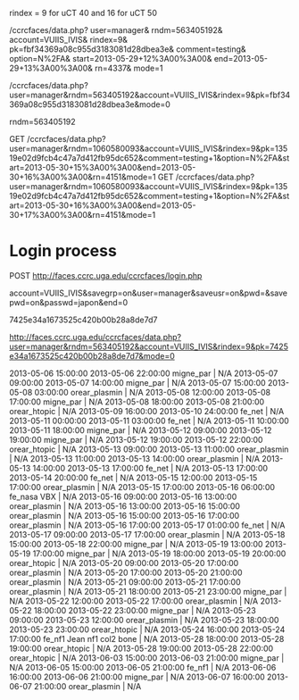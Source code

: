 rindex = 9 for uCT 40 and 16 for uCT 50

/ccrcfaces/data.php?
user=manager&
rndm=563405192&
account=VUIIS_IVIS&
rindex=9&
pk=fbf34369a08c955d3183081d28dbea3e&
comment=testing&
option=N%2FA&
start=2013-05-29+12%3A00%3A00&
end=2013-05-29+13%3A00%3A00&
rn=4337&
mode=1


/ccrcfaces/data.php?user=manager&rndm=563405192&account=VUIIS_IVIS&rindex=9&pk=fbf34369a08c955d3183081d28dbea3e&mode=0

rndm=563405192

GET /ccrcfaces/data.php?user=manager&rndm=1060580093&account=VUIIS_IVIS&rindex=9&pk=13519e02d9fcb4c47a7d412fb95dc652&comment=testing+1&option=N%2FA&start=2013-05-30+15%3A00%3A00&end=2013-05-30+16%3A00%3A00&rn=4151&mode=1
GET /ccrcfaces/data.php?user=manager&rndm=1060580093&account=VUIIS_IVIS&rindex=9&pk=13519e02d9fcb4c47a7d412fb95dc652&comment=testing+1&option=N%2FA&start=2013-05-30+16%3A00%3A00&end=2013-05-30+17%3A00%3A00&rn=4151&mode=1


# Login process
POST http://faces.ccrc.uga.edu/ccrcfaces/login.php

account=VUIIS_IVIS&savegrp=on&user=manager&saveusr=on&pwd=&savepwd=on&passwd=japon&end=0

7425e34a1673525c420b00b28a8de7d7

http://faces.ccrc.uga.edu/ccrcfaces/data.php?user=manager&rndm=563405192&account=VUIIS_IVIS&rindex=9&pk=7425e34a1673525c420b00b28a8de7d7&mode=0

2013-05-06 15:00:00 2013-05-06 22:00:00 migne_par  | N/A
2013-05-07 09:00:00 2013-05-07 14:00:00 migne_par  | N/A
2013-05-07 15:00:00 2013-05-08 03:00:00 orear_plasmin  | N/A
2013-05-08 12:00:00 2013-05-08 17:00:00 migne_par  | N/A
2013-05-08 18:00:00 2013-05-08 21:00:00 orear_htopic  | N/A
2013-05-09 16:00:00 2013-05-10 24:00:00 fe_net  | N/A
2013-05-11 00:00:00 2013-05-11 03:00:00 fe_net  | N/A
2013-05-11 10:00:00 2013-05-11 18:00:00 migne_par  | N/A
2013-05-12 09:00:00 2013-05-12 19:00:00 migne_par  | N/A
2013-05-12 19:00:00 2013-05-12 22:00:00 orear_htopic  | N/A
2013-05-13 09:00:00 2013-05-13 11:00:00 orear_plasmin  | N/A
2013-05-13 11:00:00 2013-05-13 14:00:00 orear_plasmin  | N/A
2013-05-13 14:00:00 2013-05-13 17:00:00 fe_net  | N/A
2013-05-13 17:00:00 2013-05-14 20:00:00 fe_net  | N/A
2013-05-15 12:00:00 2013-05-15 17:00:00 orear_plasmin  | N/A
2013-05-15 17:00:00 2013-05-16 06:00:00 fe_nasa VBX | N/A
2013-05-16 09:00:00 2013-05-16 13:00:00 orear_plasmin  | N/A
2013-05-16 13:00:00 2013-05-16 15:00:00 orear_plasmin  | N/A
2013-05-16 15:00:00 2013-05-16 17:00:00 orear_plasmin  | N/A
2013-05-16 17:00:00 2013-05-17 01:00:00 fe_net  | N/A
2013-05-17 09:00:00 2013-05-17 17:00:00 orear_plasmin  | N/A
2013-05-18 15:00:00 2013-05-18 22:00:00 migne_par  | N/A
2013-05-19 13:00:00 2013-05-19 17:00:00 migne_par  | N/A
2013-05-19 18:00:00 2013-05-19 20:00:00 orear_htopic  | N/A
2013-05-20 09:00:00 2013-05-20 17:00:00 orear_plasmin  | N/A
2013-05-20 17:00:00 2013-05-20 21:00:00 orear_plasmin  | N/A
2013-05-21 09:00:00 2013-05-21 17:00:00 orear_plasmin  | N/A
2013-05-21 18:00:00 2013-05-21 23:00:00 migne_par  | N/A
2013-05-22 12:00:00 2013-05-22 17:00:00 orear_plasmin  | N/A
2013-05-22 18:00:00 2013-05-22 23:00:00 migne_par  | N/A
2013-05-23 09:00:00 2013-05-23 12:00:00 orear_plasmin  | N/A
2013-05-23 18:00:00 2013-05-23 23:00:00 orear_htopic  | N/A
2013-05-24 16:00:00 2013-05-24 17:00:00 fe_nf1 Jean nf1 col2 bone | N/A
2013-05-28 18:00:00 2013-05-28 19:00:00 orear_htopic  | N/A
2013-05-28 19:00:00 2013-05-28 22:00:00 orear_htopic  | N/A
2013-06-03 15:00:00 2013-06-03 21:00:00 migne_par  | N/A
2013-06-05 15:00:00 2013-06-05 21:00:00 fe_nf1  | N/A
2013-06-06 16:00:00 2013-06-06 21:00:00 migne_par  | N/A
2013-06-07 16:00:00 2013-06-07 21:00:00 orear_plasmin  | N/A

